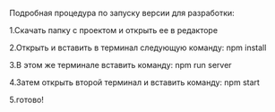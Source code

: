 Подробная процедура по запуску версии для разработки:

1.Скачать папку с проектом  и открыть ее в редакторе

2.Открыть и вставить в терминал следующую команду: npm install

3.В этом же терминале вставить команду: npm run server

4.Затем открыть второй терминал и вставить команду: npm start

5.готово!
